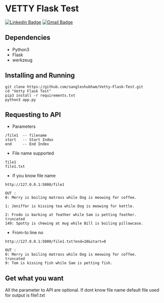 # VETTY Flask Test
[![Linkedin Badge](https://img.shields.io/badge/-shubhamsangle-blue?style=flat-square&logo=Linkedin&logoColor=white&link=https://in.linkedin.com/in/shubham-sangle)](https://in.linkedin.com/in/shubham-sangle) [![Gmail Badge](https://img.shields.io/badge/-sangleshubham9@gmail.com-c14438?style=flat-square&logo=Gmail&logoColor=white&link=mailto:sangleshubham9@gmail.com)](mailto:sangleshubham9@gmail.com)

## Dependencies
- Python3 
- Flask
- werkzeug

## Installing and Running
```
git clone https://github.com/sangleshubham/Vetty-Flask-Test.git
cd "Vetty Flask Test"
pip3 install -r requirements.txt
python3 app.py
```
## Requesting to API
- Parameters
```
/file1  -- filename 
start   -- Start Index
end     -- End Index
```
- File name supported 
```
file1
file1.txt
```
- If you know file name
```
http://127.0.0.1:5000/file1

OUT :
0: Merry is boiling matrass while Dog is meowing for coffee.

1: Jeniffer is kissing tea while Dog is meowing for kettle.

2: Frodo is barking at feather while Sam is petting feather.
truncated
149: Spotty is chewing at mug while Bill is boiling pillowcase.
```
- From-to line no
```
http://127.0.0.1:5000/file1.txt?end=10&start=0

OUT :
0: Merry is boiling matrass while Dog is meowing for coffee.
truncated
9: Tom is kissing fish while Sam is petting fish.
```

## Get what you want
All the parameter to API are optional. If dont know file name default file used for output is file1.txt


